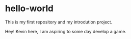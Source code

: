 # hello-world
This is my first repository and my introdution project.

Hey! Kevin here, I am aspiring to some day develop a game.
